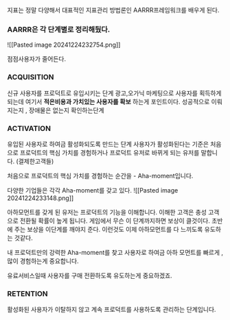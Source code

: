 지표는 정말 다양해서 대표적인 지표관리 방법론인 AARRR프레임워크를 배우게 된다.

### AARRR은 각 단계별로 정리해뒀다.
![[Pasted image 20241224232754.png]]

점점사용자가 줄어든다.

### ACQUISITION
신규 사용자를 프로덕트로 유입시키는 단계
광고,오가닉 마케팅으로 사용자를 획득하게 되는데
여기서 **적은비용과 가치있는 사용자를 확보** 하는게 포인트이다.
성공적으로 이뤄지는지 , 장애물은 없는지 확인하는단계


### ACTIVATION
유입된 사용자로 하여금 활성화되도록 만드는 단계
사용자가 활성화된다는 기준은 처음으로 프로덕트의 핵심 가치를 경험하거나 프로덕트 유저로 바뀌게 되는 유저를 말합니다. (결제한고객들)

처음으로 프로덕트의 핵심 가치를 경험하는 순간을 - Aha-moment입니다.

다양한 기업들은 각각 Aha-moment를 갖고 있다.
![[Pasted image 20241224233148.png]]

아하모먼트를 갖게 된 유저는 프로덕트의 기능을 이해합니다.
이해한 고객은 충성 고객으로 전환될 확률이 높게 됩니다.
게임에서 무슨 이 단계까지하면 보상이 클것이다. 초반에 주는 보상을 이단계를 깨야지 준다. 이런것도 이제 아하모먼트를 다 느끼도록 유도하는 것같다.


내 프로덕트만의 강력한 Aha-moment를 찾고 사용자로 하여금 아하 모먼트를 빠르게 , 많이 경험하는게 중요합니다.

유료서비스일때 사용자를 구매 전환하도록 유도하는게 중요하겠죠.
### RETENTION
활성화된 사용자가 이탈하지 않고 계속 프로덕트를 사용하도록 관리하는 단계입니다.
